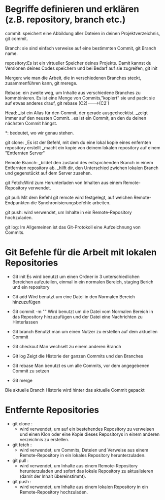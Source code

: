 # Begriffe definieren und erklären (z.B. repository, branch etc.)

commit: speichert eine Abbildung aller Dateien in deinen Projektverzeichnis, git commit. 

Branch: sie sind einfach verweise auf eine bestimmten Commit, git Branch name.

repository:Es ist ein virtueller Speicher deines Projekts. Damit kannst du Versionen deines Codes speichern und bei Bedarf auf sie zugreifen, git init

Mergen: wie man die Arbeit, die in verschiedenen Branches steckt, zusammenführen kann, git merege.

Rebase: ein zweite weg, um Inhalte aus verschiedene Branches zu kommbinieren. Es ist eine Menge von Commits,"kopiert" sie und packt sie auf etwas anderes drauf, git rebase (C2)--->(C2`)

Head: _ist ein Alias für den Commit, der gerade ausgechecktist.
      _zeigt immer auf den neusten Commit.
      _es ist ein Commit, an den du deinen nächsten Commit hängst.

*: bedeutet, wo wir genau stehen.

git clone: _Es ist der Befehl, mit dem du eine lokal kopie eines enfernten repository erstellt 
           _macht ein kopie von deinem lokalen repository auf einem "Entfernten Server"

Remote Branch: _bildet den zustand des entsprchenden Branch in einem Entfernten repository ab.
               _hilft dir, den Unterschied zwichen lokalen Branch und gegenstückt auf dem Server zusehen.

git Fetch:Wird zum Herunterladen von Inhalten aus einem Remote-Repository verwendet.

git pull: Mit dem Befehl git remote wird festgelegt, auf welchen Remote-Endpunkten die Synchronisierungsbefehle arbeiten.

git push: wird verwendet, um Inhalte in ein Remote-Repository hochzuladen.

git log: Im Allgemeinen ist das Git-Protokoll eine Aufzeichnung von Commits.

# Git Befehle für die Arbeit mit lokalen Repositories

- Git init
Es wird benutzt um einen Ordner in 3 unterschiedlichen Bereichen aufzuteilen, einmal in ein normalen
Bereich, staging Berich und ein repository

- Git add
Wird benutzt um eine Datei in den Normalen Bereich hinzuzufügen

- Git commit -m ""
Wird benutzt um die Datei vom Normalen Bereich in das Repository hinzuzufügen und der Datei eine Nachrichten
zu Hinterlassen 

- Git branch
Benutzt man um einen Nutzer zu erstellen auf dem aktuellen Commit

- Git checkout
Man wechselt zu einem anderen Branch

- Git log
Zeigt die Historie der ganzen Commits und den Branches

- Git rebase
Man benutzt es um alle Commits, vor dem angegebenen Commit zu setzen 

- Git merge 

Die aktuelle Branch Historie wird hinter das aktuelle Commit gepackt

# Entfernte Repositories
- git clone :
  - wird verwendet, um auf ein bestehendes Repository zu verweisen und einen Klon 
  oder eine Kopie dieses Repositorys in einem anderen verzeichnis zu erstellen.
- git fetch : 
  - wird verwendet, um Commits, Dateien und Verweise aus einem
    Remote-Repository in ein lokales Repository herunterzuladen.
- git pull :
  - wird verwendet, um Inhalte aus einem Remote-Repository herunterzuladen 
    und sofort das lokale Repository zu aktualisieren (damit der Inhalt übereinstimmt).
- git push :
  - wird verwendet, um Inhalte aus einem lokalen Repository in ein Remote-Repository hochzuladen.

